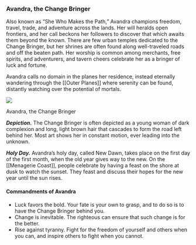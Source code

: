 ### Avandra, the Change Bringer

Also known as “She Who Makes the Path,” Avandra champions freedom, travel, trade, and adventure across the lands. Her will heralds open frontiers, and her call beckons her followers to discover that which awaits them beyond the known. There are few urban temples dedicated to the Change Bringer, but her shrines are often found along well-traveled roads and off the beaten path. Her worship is common among merchants, free spirits, and adventurers, and tavern cheers celebrate her as a bringer of luck and fortune.

Avandra calls no domain in the planes her residence, instead eternally wandering through the [[Outer Planes]] where serenity can be found, distantly watching over the potential of mortals.

[![](https://media.dndbeyond.com/compendium-images/egtw/yDOyqyOocErRgYJK/01-05.png)](https://media.dndbeyond.com/compendium-images/egtw/yDOyqyOocErRgYJK/01-05.png)

Avandra, the Change Bringer

**_Depiction._** The Change Bringer is often depicted as a young woman of dark complexion and long, light brown hair that cascades to form the road left behind her. Most art shows her in constant motion, ever leading into the unknown.

**_Holy Day._** Avandra’s holy day, called New Dawn, takes place on the first day of the first month, when the old year gives way to the new. On the [[Menagerie Coast]], people celebrate by having a feast on the shore at dusk to watch the sunset. They feast and discuss their hopes for the new year until the sun rises.

#### Commandments of Avandra

-   Luck favors the bold. Your fate is your own to grasp, and to do so is to have the Change Bringer behind you.
-   Change is inevitable. The righteous can ensure that such change is for the better.
-   Rise against tyranny. Fight for the freedom of yourself and others when you can, and inspire others to fight when you cannot.